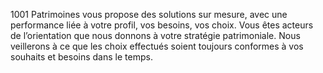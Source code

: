 1001 Patrimoines vous propose des solutions sur mesure, avec une performance liée à votre profil, vos besoins, vos choix.
Vous êtes acteurs de l’orientation que nous donnons à votre stratégie patrimoniale. Nous veillerons à ce que les choix effectués soient toujours conformes à vos souhaits et besoins dans le temps.
